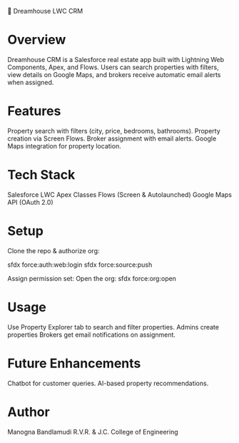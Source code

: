 🏡 Dreamhouse LWC CRM
# Overview

Dreamhouse CRM is a Salesforce real estate app built with Lightning Web Components, Apex, and Flows.
Users can search properties with filters, view details on Google Maps, and brokers receive automatic email alerts when assigned.

# Features

Property search with filters (city, price, bedrooms, bathrooms).
Property creation via Screen Flows.
Broker assignment with email alerts.
Google Maps integration for property location.

# Tech Stack

Salesforce LWC
Apex Classes
Flows (Screen & Autolaunched)
Google Maps API (OAuth 2.0)

# Setup

Clone the repo & authorize org:

sfdx force:auth:web:login
sfdx force:source:push

Assign permission set:
Open the org:
sfdx force:org:open

# Usage

Use Property Explorer tab to search and filter properties.
Admins create properties 
Brokers get email notifications on assignment.

# Future Enhancements

Chatbot for customer queries.
AI-based property recommendations.

# Author

Manogna Bandlamudi
R.V.R. & J.C. College of Engineering

